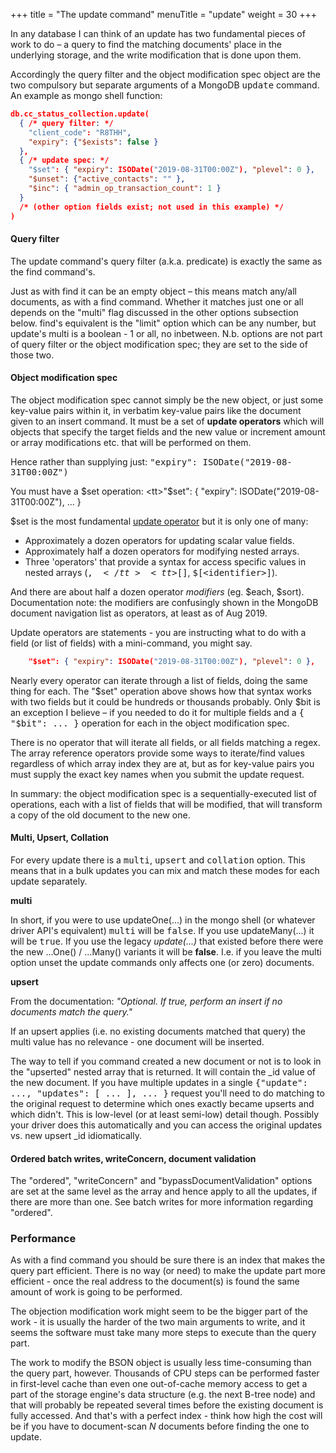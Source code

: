 +++
title = "The update command"
menuTitle = "update"
weight = 30
+++

In any database I can think of an update has two fundamental pieces of work to do &ndash; a query to find the matching documents' place in the underlying storage, and the write modification that is done upon them.

Accordingly the query filter and the object modification spec object are the two compulsory but separate arguments of a MongoDB <tt>update</tt> command. An example as mongo shell function:

```json
db.cc_status_collection.update(
  { /* query filter: */
    "client_code": "R8THH",
    "expiry": {"$exists": false }
  },
  { /* update spec: */
    "$set": { "expiry": ISODate("2019-08-31T00:00Z"), "plevel": 0 },
    "$unset": {"active_contacts": "" },
    "$inc": { "admin_op_transaction_count": 1 }
  }
  /* (other option fields exist; not used in this example) */
)
```

#### Query filter

The update command's query filter (a.k.a. predicate) is exactly the same as the find command's.

Just as with find it can be an empty object &ndash; this means match any/all documents, as with a find command. Whether it matches just one or all depends on the "multi" flag discussed in the other options subsection below. find's equivalent is the "limit" option which can be any number, but update's multi is a boolean - 1 or all, no inbetween. N.b. options are not part of query filter or the object modification spec; they are set to the side of those two.

#### Object modification spec

The object modification spec cannot simply be the new object, or just some key-value pairs within it, in verbatim key-value pairs like the document given to an insert command. It must be a set of **update operators** which will objects that specify the target fields and the new value or increment amount or array modifications etc. that will be performed on them.

Hence rather than supplying just: <tt>"expiry": ISODate("2019-08-31T00:00Z")</tt>

You must have a $set operation: <tt>"$set": { "expiry": ISODate("2019-08-31T00:00Z"), ... }</tt>

$set is the most fundamental [update operator](https://docs.mongodb.com/manual/reference/operator/update/) but it is only one of many:

- Approximately a dozen operators for updating scalar value fields.
- Approximately half a dozen operators for modifying nested arrays.
- Three 'operators' that provide a syntax for access specific values in nested arrays (<tt>$,</tt> <tt>$\[\]</tt>, <tt>$\[&lt;identifier&gt;\]</tt>).

And there are about half a dozen operator _modifiers_ (eg. $each, $sort). Documentation note: the modifiers are confusingly shown in the MongoDB document navigation list as operators, at least as of Aug 2019.

Update operators are statements - you are instructing what to do with a field (or list of fields) with a mini-command, you might say.

```json
    "$set": { "expiry": ISODate("2019-08-31T00:00Z"), "plevel": 0 },
```

Nearly every operator can iterate through a list of fields, doing the same thing for each. The "$set" operation above shows how that syntax works with two fields but it could be hundreds or thousands probably. Only $bit is an exception I believe &ndash; if you needed to do it for multiple fields and a <tt>{ "$bit": ... }</tt> operation for each in the object modification spec.

There is no operator that will iterate all fields, or all fields matching a regex. The array reference operators provide some ways to iterate/find values regardless of which array index they are at, but as for key-value pairs you must supply the exact key names when you submit the update request.

In summary: the object modification spec is a sequentially-executed list of operations, each with a list of fields that will be modified, that will transform a copy of the old document to the new one.

#### Multi, Upsert, Collation

For every update there is a <tt>multi</tt>, <tt>upsert</tt> and <tt>collation</tt> option. This means that in a bulk updates you can mix and match these modes for each update separately.

**multi** 

In short, if you were to use updateOne(...) in the mongo shell (or whatever driver API's equivalent) <tt>multi</tt> will be <tt>false</tt>. If you use updateMany(...) it will be <tt>true</tt>. If you use the legacy _update(...)_ that existed before there were the new ...One() / ...Many() variants it will be **false**. I.e. if you leave the multi option unset the update commands only affects one (or zero) documents.

**upsert**

From the documentation: _"Optional. If true, perform an insert if no documents match the query."_

If an upsert applies (i.e. no existing documents matched that query) the multi value has no relevance - one document will be inserted.

The way to tell if you command created a new document or not is to look in the "upserted" nested array that is returned. It will contain the \_id value of the new document. If you have multiple updates in a single <tt>{"update": ..., "updates": \[ ... \], ... }</tt> request you'll need to do matching to the original request to determine which ones exactly became upserts and which didn't. This is low-level (or at least semi-low) detail though. Possibly your driver does this automatically and you can access the original updates vs. new upsert \_id idiomatically.

#### Ordered batch writes, writeConcern, document validation

The "ordered", "writeConcern" and "bypassDocumentValidation" options are set at the same level as the array and hence apply to all the updates, if there are more than one. See batch writes for more information regarding "ordered".

### Performance

As with a find command you should be sure there is an index that makes the query part efficient. There is no way (or need) to make the update part more efficient - once the real address to the document(s) is found the same amount of work is going to be performed.

The objection modification work might seem to be the bigger part of the work - it is usually the harder of the two main arguments to write, and it seems the software must take many more steps to execute than the query part.

The work to modify the BSON object is usually less time-consuming than the query part, however. Thousands of CPU steps can be performed faster in first-level cache than even one out-of-cache memory access to get a part of the storage engine's data structure (e.g. the next B-tree node) and that will probably be repeated several times before the existing document is fully accessed. And that's with a perfect index - think how high the cost will be if you have to document-scan _N_ documents before finding the one to update.

